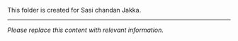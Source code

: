 This folder is created for Sasi chandan Jakka.

---

*Please replace this content with relevant information.*
